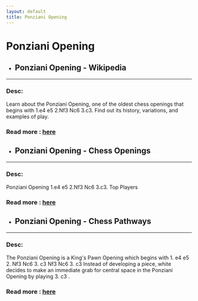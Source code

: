```yaml
---
layout: default
title: Ponziani Opening
---
```

# Ponziani Opening
- ## **Ponziani Opening - Wikipedia** 

---
### Desc: 
 Learn about the Ponziani Opening, one of the oldest chess openings that begins with 1.e4 e5 2.Nf3 Nc6 3.c3. Find out its history, variations, and examples of play. 
### Read more : [here](https://en.wikipedia.org/wiki/Ponziani_Opening) 
- ## **Ponziani Opening - Chess Openings** 

---
### Desc: 
 Ponziani Opening 1.e4 e5 2.Nf3 Nc6 3.c3. Top Players 
### Read more : [here](https://www.chess.com/openings/Ponziani-Opening) 
- ## **Ponziani Opening - Chess Pathways** 

---
### Desc: 
 The Ponziani Opening is a King's Pawn Opening which begins with 1. e4 e5 2. Nf3 Nc6 3. c3 Nf3 Nc6 3. c3 Instead of developing a piece, white decides to make an immediate grab for central space in the Ponziani Opening by playing 3. c3 . 
### Read more : [here](https://chesspathways.com/chess-openings/kings-pawn-opening/ponziani-opening/) 


